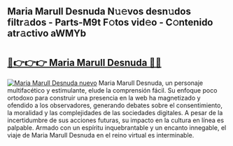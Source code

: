 ## Maria Marull Desnuda N𝚞𝚎vos desn𝚞dos filtr𝚊dos - Parts-M9t F𝚘tos vid𝚎o - C𝚘ntenido atr𝚊ctivo aWMYb

# <h2><a href="http://mbcnbg.tromn.icu/?c=Maria+Marull+Desnuda">🔗👉👉👉 Maria Marull Desnuda 🔗🔗</a></h2>

[![Maria Marull Desnuda nuevo](https://i.imgur.com/pEAQMta.gif)](http://mbcnbg.tromn.icu/?c=Maria+Marull+Desnuda)
Maria Marull Desnuda, un personaje multifacético y estimulante, elude la comprensión fácil. Su enfoque poco ortodoxo para construir una presencia en la web ha magnetizado y ofendido a los observadores, generando debates sobre el consentimiento, la moralidad y las complejidades de las sociedades digitales. A pesar de la incertidumbre de sus acciones futuras, su impacto en la cultura en línea es palpable. Armado con un espíritu inquebrantable y un encanto innegable, el viaje de Maria Marull Desnuda en el reino virtual es interminable.
